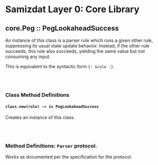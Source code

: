 Samizdat Layer 0: Core Library
==============================

core.Peg :: PegLookaheadSuccess
-------------------------------

An instance of this class is a parser rule which runs a given other rule,
suppressing its usual state update behavior. Instead, if the other rule
succeeds, this rule also succeeds, yielding the same value but *not*
consuming any input.

This is equivalent to the syntactic form `{: &rule :}`.


<br><br>
### Class Method Definitions

#### `class.new(rule) -> is PegLookaheadSuccess`

Creates an instance of this class.


<br><br>
### Method Definitions: `Parser` protocol.

Works as documented per the specification for the protocol.
